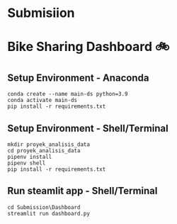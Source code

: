 # Submisiion
# Bike Sharing Dashboard 🚲

## Setup Environment - Anaconda 
```
conda create --name main-ds python=3.9
conda activate main-ds
pip install -r requirements.txt
```

## Setup Environment - Shell/Terminal
```
mkdir proyek_analisis_data
cd proyek_analisis_data
pipenv install
pipenv shell
pip install -r requirements.txt
```

## Run steamlit app - Shell/Terminal
```
cd Submission\Dashboard
streamlit run dashboard.py
```
